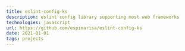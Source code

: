 ```yaml
---
title: eslint-config-ks
description: eslint config library supporting most web frameworks
technologies: javascript
url: https://github.com/espimarisa/eslint-config-ks
date: 2021-01-01
tags: projects
---
```

